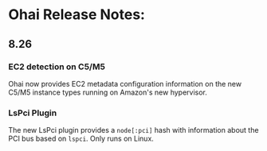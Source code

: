 # Ohai Release Notes:

## 8.26

### EC2 detection on C5/M5

Ohai now provides EC2 metadata configuration information on the new C5/M5 instance types running on Amazon's new hypervisor.

### LsPci Plugin

The new LsPci plugin provides a `node[:pci]` hash with information about the PCI bus based on `lspci`. Only runs on Linux.
